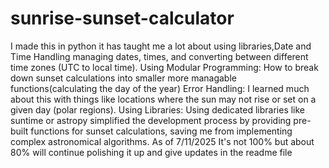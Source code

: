 # sunrise-sunset-calculator
I made this in python it has taught me a lot about using libraries,Date and Time Handling managing dates, times, and converting between different time zones (UTC to local time).
Using Modular Programming: How to break down sunset calculations into smaller more managable functions(calculating the day of the year)
Error Handling: I learned much about this with things like locations where the sun may not rise or set on a given day (polar regions).
Using Libraries: Using dedicated libraries like suntime or astropy simplified the development process by providing pre-built functions for sunset calculations, saving me from implementing complex astronomical algorithms. As of 7/11/2025 It's not 100% but about 80% will continue polishing it up and give updates in the readme file
